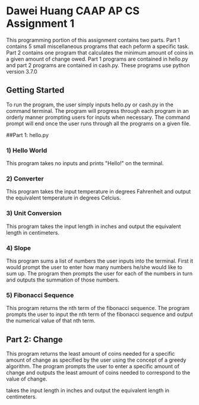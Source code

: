# Dawei Huang CAAP AP CS Assignment 1

This programming portion of this assignment contains two parts. Part 1 contains 5 small miscellaneous programs that each peform a specific task. Part 2 contains one program that calculates the minimum amount of coins in a given amount of change owed. Part 1 programs are contained in hello.py and part 2 programs are contained in cash.py. These programs use python version 3.7.0

## Getting Started

To run the program, the user simply inputs hello.py or cash.py in the command terminal. The program will progress through each program in an orderly manner prompting users for inputs when necessary. The command prompt will end once the user runs through all the programs on a given file.

##Part 1: hello.py

### 1) Hello World
This program takes no inputs and prints "Hello!" on the terminal.

### 2) Converter
This program takes the input temperature in degrees Fahrenheit and output the equivalent temperature in degrees Celcius.

### 3) Unit Conversion
This program takes the input length in inches and output the equivalent length in centimeters.

### 4) Slope
This program sums a list of numbers the user inputs into the terminal. First it would prompt the user to enter how many numbers he/she would like to sum up. The program then prompts the user for each of the numbers in turn and outputs the summation of those numbers.

### 5) Fibonacci Sequence
This program returns the nth term of the fibonacci sequence. The program prompts the user to input the nth term of the fibonacci sequence and output the numerical value of that nth term.

## Part 2: Change

This program returns the least amount of coins needed for a specific amount of change as specified by the user using the concept of a greedy algorithm. The program prompts the user to enter a specific amount of change and outputs the least amount of coins needed to correspond to the value of change.

takes the input length in inches and output the equivalent length in centimeters.


